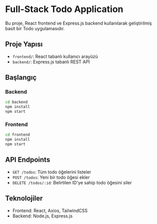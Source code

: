 # Full-Stack Todo Application

Bu proje, React frontend ve Express.js backend kullanılarak geliştirilmiş basit bir Todo uygulamasıdır.

## Proje Yapısı

- `frontend/`: React tabanlı kullanıcı arayüzü
- `backend/`: Express.js tabanlı REST API

## Başlangıç

### Backend

```bash
cd backend
npm install
npm start
```

### Frontend

```bash
cd frontend
npm install
npm start
```

## API Endpoints

- `GET /todos`: Tüm todo öğelerini listeler
- `POST /todos`: Yeni bir todo öğesi ekler
- `DELETE /todos/:id`: Belirtilen ID'ye sahip todo öğesini siler

## Teknolojiler

- Frontend: React, Axios, TailwindCSS
- Backend: Node.js, Express.js
